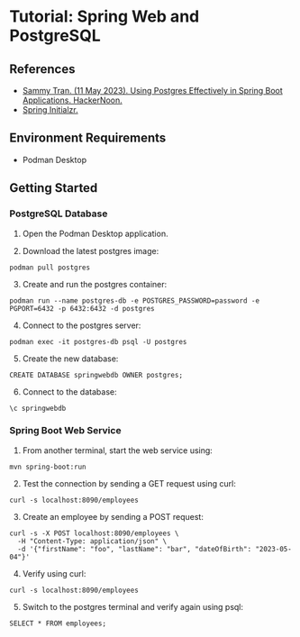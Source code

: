 # Tutorial: Spring Web and PostgreSQL

## References

- [Sammy Tran. (11 May 2023). Using Postgres Effectively in Spring Boot Applications. HackerNoon.](https://hackernoon.com/using-postgres-effectively-in-spring-boot-applications)
- [Spring Initialzr.](https://start.spring.io/)

## Environment Requirements

- Podman Desktop

## Getting Started

### PostgreSQL Database

1. Open the Podman Desktop application.

2. Download the latest postgres image:

```shell
podman pull postgres
```

3. Create and run the postgres container:

```shell
podman run --name postgres-db -e POSTGRES_PASSWORD=password -e PGPORT=6432 -p 6432:6432 -d postgres
```

4. Connect to the postgres server:

```shell
podman exec -it postgres-db psql -U postgres
```

5. Create the new database:

```psl
CREATE DATABASE springwebdb OWNER postgres;
```

6. Connect to the database:

```psql
\c springwebdb
```

### Spring Boot Web Service

1. From another terminal, start the web service using:

```shell
mvn spring-boot:run
```

2. Test the connection by sending a GET request using curl:

```shell
curl -s localhost:8090/employees
```

3. Create an employee by sending a POST request:

```shell
curl -s -X POST localhost:8090/employees \
  -H "Content-Type: application/json" \
  -d '{"firstName": "foo", "lastName": "bar", "dateOfBirth": "2023-05-04"}'
```

4. Verify using curl:

```shell
curl -s localhost:8090/employees
```

5. Switch to the postgres terminal and verify again using psql:

```psql
SELECT * FROM employees;
```
